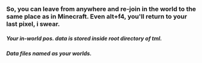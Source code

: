 ### So, you can leave from anywhere and re-join in the world to the same place as in Minecraft. Even alt+f4, you'll return to your last pixel, i swear.
##### Your in-world pos. data is stored inside root directory of tml.
##### Data files named as your worlds.

